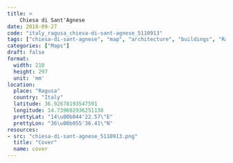 ```yaml
---
title: > 
    Chiesa di Sant'Agnese
date: 2018-09-27
code: "italy_ragusa_chiesa-di-sant-agnese_5110913"
tags: ["chiesa-di-sant-agnese", "map", "architecture", "buildings", "Ragusa", "Italy"]
categories: ["Maps"]
draft: false
format:
  width: 210
  height: 297
  unit: 'mm'
location:
  place: "Ragusa"
  country: "Italy"
  latitude: 36.92678193547591
  longitude: 14.739602936251138
  prettyLat: "14\u00b044'22.57\"E"
  prettyLon: "36\u00b055'36.41\"N"
resources:
- src: "chiesa-di-sant-agnese_5110913.png"
  title: "Cover"
  name: cover
---
```


